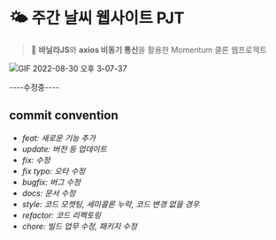 # 🌤 주간 날씨 웹사이트 PJT
> 🌱 <strong>바닐라JS</strong>와 <strong>axios 비동기 통신</strong>을 활용한 Momentum 클론 웹프로젝트


![GIF 2022-08-30 오후 3-07-37](https://user-images.githubusercontent.com/62277179/187363756-e37735d9-f9a6-4b8c-9a44-718e79695736.gif)

----수정중----




## commit convention
- *feat: 새로운 기능 추가*
- *update: 버전 등 업데이트*
- *fix: 수정*
- *fix typo: 오타 수정*
- *bugfix: 버그 수정*
- *docs: 문서 수정*
- *style: 코드 모캣팅, 세미콜론 누락, 코드 변경 없을 경우*
- *refactor: 코드 리펙토링*
- *chore: 빌드 업무 수정, 패키지 수정*

